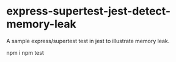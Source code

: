 # express-supertest-jest-detect-memory-leak
A sample express/supertest test in jest to illustrate memory leak.

npm i
npm test

